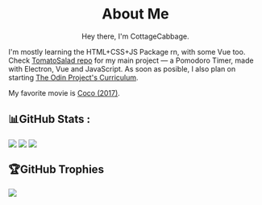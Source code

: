 <h1 align='center'>About Me</h1>

<p align='center'>Hey there, I'm CottageCabbage.</p>

I'm mostly learning the HTML+CSS+JS Package rn, with some Vue too. Check [TomatoSalad repo](https://github.com/CottageCabbage/TomatoSalad) for my main project ― a Pomodoro Timer, made with Electron, Vue and JavaScript. As soon as posible, I also plan on starting [The Odin Project's Curriculum](https://www.theodinproject.com/).

My favorite movie is [Coco (2017)](https://www.imdb.com/title/tt2380307/).

## 📊GitHub Stats :
<img src='https://github-readme-stats.vercel.app/api?username=CottageCabbage&theme=nightowl&hide_border=false&include_all_commits=false&count_private=false' align='center'/>

<img src='https://github-readme-streak-stats.herokuapp.com/?user=CottageCabbage&theme=nightowl&hide_border=false' align='center'/>

<img src='https://github-readme-stats.vercel.app/api/top-langs/?username=CottageCabbage&theme=nightowl&hide_border=false&include_all_commits=false&count_private=false&layout=compact' align='center'/>

## 🏆GitHub Trophies
<img src='https://github-profile-trophy.vercel.app/?username=CottageCabbage&theme=dracula&no-frame=true&no-bg=false&margin-w=4' align='center'>
